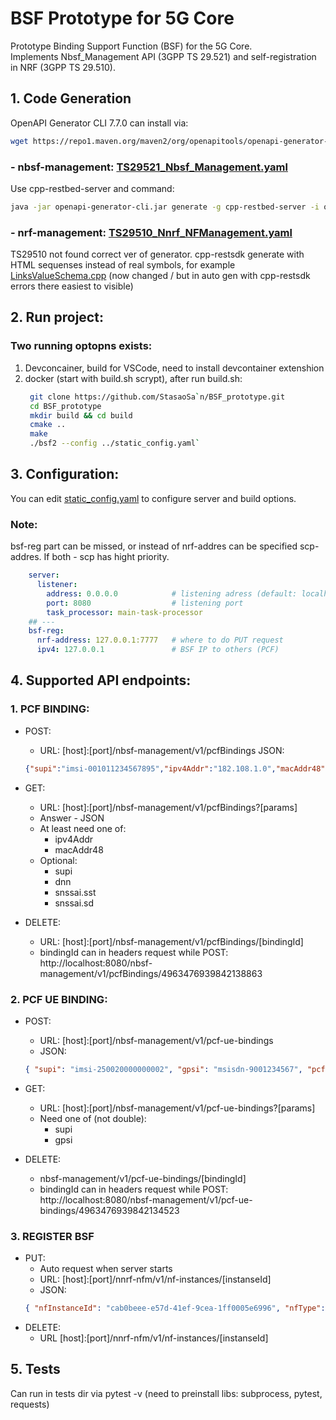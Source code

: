 # BSF Prototype for 5G Core

Prototype Binding Support Function (BSF) for the 5G Core.  
Implements Nbsf_Management API (3GPP TS 29.521) and self-registration in NRF (3GPP TS 29.510).

## 1. Code Generation

OpenAPI Generator CLI 7.7.0 can install via:

```bash
wget https://repo1.maven.org/maven2/org/openapitools/openapi-generator-cli/7.7.0/openapi-generator-cli-7.7.0.jar -O openapi-generator-cli.jar
```

### - nbsf-management: [TS29521_Nbsf_Management.yaml](openapi/TS29521_Nbsf_Management.yaml)
Use cpp-restbed-server and command:
```bash
java -jar openapi-generator-cli.jar generate -g cpp-restbed-server -i openapi/TS29521_Nbsf_management.yaml -o gen/nrf-nfm'
```

### - nrf-management: [TS29510_Nnrf_NFManagement.yaml](openapi/TS29510_Nnrf_NFManagement.yaml)
TS29510 not found correct ver of generator. cpp-restsdk generate with HTML sequenses instead of real symbols, for example [LinksValueSchema.cpp](gen/nrf-nfm-restsdk/src/model/LinksValueSchema.cpp)
(now changed / but in auto gen with cpp-restsdk errors there easiest to visible)

## 2. Run project:
### Two running optopns exists:
1. Devconcainer, build for VSCode, need to install devcontainer extenshion
2. docker (start with build.sh scrypt), after run build.sh:
   ```bash
    git clone https://github.com/StasaoSa`n/BSF_prototype.git
    cd BSF_prototype
    mkdir build && cd build
    cmake ..
    make
    ./bsf2 --config ../static_config.yaml`
    ```

## 3. Configuration:
You can edit [static_config.yaml](static_config.yaml) to configure server and build options.
### Note: 
bsf-reg part can be missed, or instead of nrf-addres can be specified scp-addres. If both - scp has hight priority.

```yaml
    server:
      listener:
        address: 0.0.0.0            # listening adress (default: localhost)
        port: 8080                  # listening port
        task_processor: main-task-processor
    ## ---
    bsf-reg:
      nrf-address: 127.0.0.1:7777   # where to do PUT request
      ipv4: 127.0.0.1               # BSF IP to others (PCF)
```

## 4. Supported API endpoints:

### 1. PCF BINDING:
- POST: 
  - URL: [host]:[port]/nbsf-management/v1/pcfBindings
    JSON: 
  ```json
  {"supi":"imsi-001011234567895","ipv4Addr":"182.108.1.0","macAddr48":"02:da:a3:0d:86:80","dnn":"internet","pcfIpEndPoints":[{"ipv4Address":"172.22.0.27","port":7777}],"snssai":{"sst":1,"sd":12345},"suppFeat":"2"}
  ```
- GET:
  - URL: [host]:[port]/nbsf-management/v1/pcfBindings?[params]
  - Answer - JSON
  - At least need one of:
    - ipv4Addr
    - macAddr48
  - Optional:
    - supi
    - dnn
    - snssai.sst
    - snssai.sd

- DELETE:
  - URL: [host]:[port]/nbsf-management/v1/pcfBindings/[bindingId]
  - bindingId can in headers request while POST: http://localhost:8080/nbsf-management/v1/pcfBindings/4963476939842138863

### 2. PCF UE BINDING:
- POST:
  - URL: [host]:[port]/nbsf-management/v1/pcf-ue-bindings
  - JSON: 
  ```json
  { "supi": "imsi-250020000000002", "gpsi": "msisdn-9001234567", "pcfForUeFqdn": "aaa://192.0.2.10:8888", "pcfForUeIpEndPoints": [ { "ipv4Address": "192.0.2.10", "port": 8888 } ], "pcfId": "9f0b3c12-1a34-45de-bd0a-2b2a8c0f96c1", "pcfSetId": "pcf-set-001" }
  ```
- GET:
  - URL: [host]:[port]/nbsf-management/v1/pcf-ue-bindings?[params]
  - Need one of (not double):
    - supi
    - gpsi

- DELETE:
  - nbsf-management/v1/pcf-ue-bindings/[bindingId]
  - bindingId can in headers request while POST: http://localhost:8080/nbsf-management/v1/pcf-ue-bindings/4963476939842134523

### 3. REGISTER BSF
- PUT:
  - Auto request when server starts
  - URL: [host]:[port]/nnrf-nfm/v1/nf-instances/[instanseId]
  - JSON:
  ```json
  { "nfInstanceId": "cab0beee-e57d-41ef-9cea-1ff0005e6996", "nfType": "BSF", "nfStatus": "REGISTERED", "ipv4Addresses": ["172.22.0.29"], "allowedNfTypes": ["SCP","PCF","AF"], "priority": 0, "capacity": 100, "load": 0, "nfServiceList": { "cab0d460-e57d-41ef-9cea-1ff0005e6996": { "serviceInstanceId": "cab0d460-e57d-41ef-9cea-1ff0005e6996", "serviceName": "nbsf-management", "versions": [ { "apiVersionInUri": "v1", "apiFullVersion": "1.0.0" } ], "scheme": "http", "nfServiceStatus": "REGISTERED", "ipEndPoints": [ { "ipv4Address": "172.22.0.29", "port": 7777 } ], "allowedNfTypes": [ "PCF", "AF" ], "priority": 0, "capacity": 100, "load": 0 } }, "nfProfileChangesSupportInd": true }
  ```
- DELETE:
  - URL [host]:[port]/nnrf-nfm/v1/nf-instances/[instanseId]


## 5. Tests
Can run in tests dir via pytest -v (need to preinstall libs: subprocess, pytest, requests)